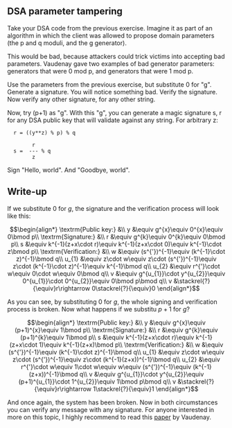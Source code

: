 ## DSA parameter tampering

Take your DSA code from the previous exercise. Imagine it as part of an algorithm in which the client was allowed to propose domain parameters (the p and q moduli, and the g generator).

This would be bad, because attackers could trick victims into accepting bad parameters. Vaudenay gave two examples of bad generator parameters: generators that were 0 mod p, and generators that were 1 mod p.

Use the parameters from the previous exercise, but substitute 0 for "g". Generate a signature. You will notice something bad. Verify the signature. Now verify any other signature, for any other string.

Now, try (p+1) as "g". With this "g", you can generate a magic signature s, r for any DSA public key that will validate against any string. For arbitrary z:

```
  r = ((y**z) % p) % q

        r
  s =  --- % q
        z
```

Sign "Hello, world". And "Goodbye, world".

## Write-up

If we substitute $0$ for $g$, the signature and the verification process will look like this:

```math
\begin{align*}
\textrm{Public key:} &\\
y &\equiv g^{x}\equiv 0^{x}\equiv 0\bmod p\\
\textrm{Signature:} &\\
r &\equiv g^{k}\equiv 0^{k}\equiv 0\bmod p\\
s &\equiv k^{-1}(z+x\cdot r)\equiv k^{-1}(z+x\cdot 0)\equiv k^{-1}\cdot z\bmod p\\
\textrm{Verification:} &\\
w &\equiv (s^{'})^{-1}\equiv (k^{-1}\cdot z)^{-1}\bmod q\\
u_{1} &\equiv z\cdot w\equiv z\cdot (s^{'})^{-1}\equiv z\cdot (k^{-1}\cdot z)^{-1}\equiv k^{-1}\bmod q\\
u_{2} &\equiv r^{'}\cdot w\equiv 0\cdot w\equiv 0\bmod q\\
v &\equiv g^{u_{1}}\cdot y^{u_{2}}\equiv 0^{u_{1}}\cdot 0^{u_{2}}\equiv 0\bmod p\bmod q\\
v &\stackrel{?}{\equiv}r\rightarrow 0\stackrel{?}{\equiv}0
\end{align*}
```

As you can see, by substituting $0$ for $g$, the whole signing and verification process is broken. Now what happens if we substitu $p+1$ for $g$?

```math
\begin{align*}
\textrm{Public key:} &\\
y &\equiv g^{x}\equiv (p+1)^{x}\equiv 1\bmod p\\
\textrm{Signature:} &\\
r &\equiv g^{k}\equiv (p+1)^{k}\equiv 1\bmod p\\
s &\equiv k^{-1}(z+x\cdot r)\equiv k^{-1}(z+x\cdot 1)\equiv k^{-1}(z+x)\bmod p\\
\textrm{Verification:} &\\
w &\equiv (s^{'})^{-1}\equiv (k^{-1}\cdot z)^{-1}\bmod q\\
u_{1} &\equiv z\cdot w\equiv z\cdot (s^{'})^{-1}\equiv z\cdot (k^{-1}(z+x))^{-1}\bmod q\\
u_{2} &\equiv r^{'}\cdot w\equiv 1\cdot w\equiv w\equiv (s^{'})^{-1}\equiv (k^{-1}(z+x))^{-1}\bmod q\\
v &\equiv g^{u_{1}}\cdot y^{u_{2}}\equiv (p+1)^{u_{1}}\cdot 1^{u_{2}}\equiv 1\bmod p\bmod q\\
v &\stackrel{?}{\equiv}r\rightarrow 1\stackrel{?}{\equiv}1
\end{align*}
```

And once again, the system has been broken. Now in both circumstances you can verify any message with any signature. For anyone interested in more on this topic, I highly recommend to read this [paper](https://iacr.org/cryptodb/data/paper.php?pubkey=3528) by Vaudenay.
